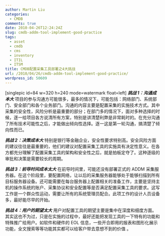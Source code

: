 ```yaml
---
author: Martin Liu
categories:
  - CMDB
comments: true
date: 2010-04-26T12:24:24Z
slug: cmdb-addm-tool-implement-good-practice
tags:
  - asset
  - cmdb
  - cms
  - inventory
  - ITIL
  - ITSM
title: CMDB配置采集工具部署之4大挑战
url: /2010/04/26/cmdb-addm-tool-implement-good-practice/
wordpress_id: 50609
---
```


[singlepic id=84 w=320 h=240 mode=watermark float=left] _**挑战 1：沟通成本大**_
项目的参与沟通方可能很多，最多的情况下，可能包括：网络部门、系统部门、安全部门和各个业务部门。沟通的内容主要是配置采集的实施技术方式。其中采集的安全性，风险分析是最重要的部分；在部门多的情况下，面对多种选择的时候，逐一给项目各方说清所有方案，特别是讲清楚利弊是非常耗时的。在充分沟通了所有技术可能性之后，才能做出倾向性选择。逐一这是第一轮沟通，搞清楚了倾向性而已。

**_挑战 2：决策成本大_**
特别是银行等金融企业，安全性要求特别高。安全风险方面的建议往往是最重要的，他们的建议对配置采集工具的实施具有决定性意义。在各方都充分理解了配置采集工具的架构和安全性之后，就是拍板定夺了。这种逐级的审批和决策是需要较长的周期。

**_挑战 3：前导时间成本太大_**
在前导时间里，可能还没有部署正式的 ADDM 采集服务器。在这个阶段里，要配置网络，让以后的采集服务器能够处于能够扫描到所有目标服务器设备。还可能需要在每台服务器上配置相关的准备工作，主要是坚持主机的操作系统的账户、采集协议和安全配置等是否满足配置采集工具的要求。这写工作是一个群众性运动，需要让所有的系统管理员配合。此项工作的设计人员设备多，最好能尽早的开始。<!--more-->

**_挑战 4：用户的期望太大_**
用户对配置工具的期望主要是集中在深度和细度方面。其实这也不为过，只是在实施的过程中，最好还能把发现工具的一下特有的功能和特殊推广给用户。如软件和硬件的 EOL 信息，一些开合即用的报表和图形化展示功能，全文搜索等等功能其实都可以给客户带去意想不到的价值 。
